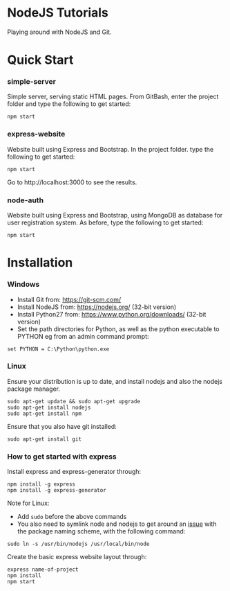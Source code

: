 # NodeJS Tutorials
Playing around with NodeJS and Git.

# Quick Start
### simple-server
Simple server, serving static HTML pages.
From GitBash, enter the project folder and type the following to get started:
```
npm start
```

### express-website
Website built using Express and Bootstrap. In the project folder. type the following to get started:
```
npm start
```
Go to http://localhost:3000 to see the results.

### node-auth
Website built using Express and Bootstrap, using MongoDB as database for user registration system. As before, type the following to get started:
```
npm start
```

# Installation
### Windows
* Install Git from: https://git-scm.com/
* Install NodeJS from: https://nodejs.org/ (32-bit version)
* Install Python27 from: https://www.python.org/downloads/ (32-bit version)
* Set the path directories for Python, as well as the python executable to PYTHON eg from an admin command prompt:
```
set PYTHON = C:\Python\python.exe
```

### Linux
Ensure your distribution is up to date, and install nodejs and also the nodejs package manager.
```
sudo apt-get update && sudo apt-get upgrade
sudo apt-get install nodejs
sudo apt-get install npm
```
Ensure that you also have git installed:
```
sudo apt-get install git
```

### How to get started with express
Install express and express-generator through:
```
npm install -g express
npm install -g express-generator
```
Note for Linux:
* Add `sudo` before the above commands
* You also need to symlink node and nodejs to get around an [issue](http://stackoverflow.com/questions/14914715/express-js-no-such-file-or-directory "Link to issue") with the package naming scheme, with the following command:
```
sudo ln -s /usr/bin/nodejs /usr/local/bin/node
```

Create the basic express website layout through:
```
express name-of-project
npm install
npm start
```
